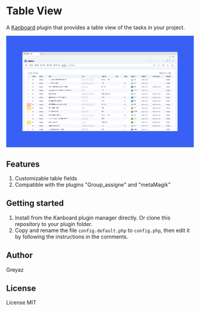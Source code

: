 # Table View
A [Kanboard](https://github.com/kanboard/kanboard) plugin that provides a table view of the tasks in your project.   

![alt screenshot](Screenshot/1.png)

## Features
1. Customizable table fields
2. Compatible with the plugins "Group_assigne" and "metaMagik"

## Getting started
1. Install from the Kanboard plugin manager directly. Or clone this repository to your plugin folder.
2. Copy and rename the file `config.default.php` to `config.php`, then edit it by following the instructions in the comments.

## Author
Greyaz

## License
License MIT

